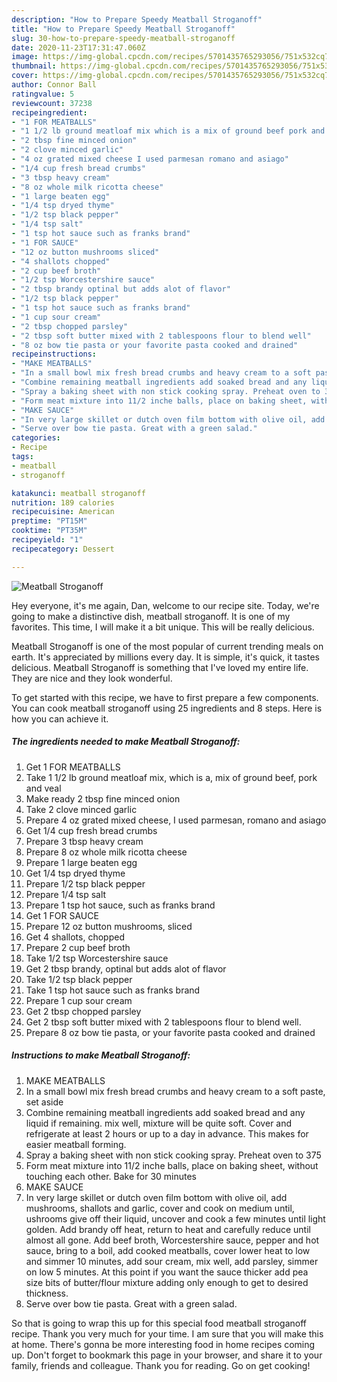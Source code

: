 ```yaml
---
description: "How to Prepare Speedy Meatball Stroganoff"
title: "How to Prepare Speedy Meatball Stroganoff"
slug: 30-how-to-prepare-speedy-meatball-stroganoff
date: 2020-11-23T17:31:47.060Z
image: https://img-global.cpcdn.com/recipes/5701435765293056/751x532cq70/meatball-stroganoff-recipe-main-photo.jpg
thumbnail: https://img-global.cpcdn.com/recipes/5701435765293056/751x532cq70/meatball-stroganoff-recipe-main-photo.jpg
cover: https://img-global.cpcdn.com/recipes/5701435765293056/751x532cq70/meatball-stroganoff-recipe-main-photo.jpg
author: Connor Ball
ratingvalue: 5
reviewcount: 37238
recipeingredient:
- "1 FOR MEATBALLS"
- "1 1/2 lb ground meatloaf mix which is a mix of ground beef pork and veal"
- "2 tbsp fine minced onion"
- "2 clove minced garlic"
- "4 oz grated mixed cheese I used parmesan romano and asiago"
- "1/4 cup fresh bread crumbs"
- "3 tbsp heavy cream"
- "8 oz whole milk ricotta cheese"
- "1 large beaten egg"
- "1/4 tsp dryed thyme"
- "1/2 tsp black pepper"
- "1/4 tsp salt"
- "1 tsp hot sauce such as franks brand"
- "1 FOR SAUCE"
- "12 oz button mushrooms sliced"
- "4 shallots chopped"
- "2 cup beef broth"
- "1/2 tsp Worcestershire sauce"
- "2 tbsp brandy optinal but adds alot of flavor"
- "1/2 tsp black pepper"
- "1 tsp hot sauce such as franks brand"
- "1 cup sour cream"
- "2 tbsp chopped parsley"
- "2 tbsp soft butter mixed with 2 tablespoons flour to blend well"
- "8 oz bow tie pasta or your favorite pasta cooked and drained"
recipeinstructions:
- "MAKE MEATBALLS"
- "In a small bowl mix fresh bread crumbs and heavy cream to a soft paste, set aside"
- "Combine remaining meatball ingredients add soaked bread and any liquid if remaining. mix well, mixture will be quite soft. Cover and refrigerate at least 2 hours or up to a day in advance.  This makes for easier meatball forming."
- "Spray a baking sheet with non stick cooking spray. Preheat oven to 375"
- "Form meat mixture into 11/2 inche balls, place on baking sheet, without touching each other. Bake for 30 minutes"
- "MAKE SAUCE"
- "In very large skillet or dutch oven film bottom with olive oil, add mushrooms, shallots and garlic, cover and cook on medium until, ushrooms give off their liquid, uncover and cook a few minutes until light golden. Add brandy off heat, return to heat and carefully reduce until almost all gone. Add beef broth, Worcestershire sauce, pepper and hot sauce, bring to a boil, add cooked meatballs, cover lower heat to low and simmer 10 minutes, add sour cream, mix well, add parsley, simmer on low 5 minutes. At this point if you want the sauce thicker add pea size bits of butter/flour mixture adding only enough to get to desired thickness."
- "Serve over bow tie pasta. Great with a green salad."
categories:
- Recipe
tags:
- meatball
- stroganoff

katakunci: meatball stroganoff 
nutrition: 189 calories
recipecuisine: American
preptime: "PT15M"
cooktime: "PT35M"
recipeyield: "1"
recipecategory: Dessert

---
```



![Meatball Stroganoff](https://img-global.cpcdn.com/recipes/5701435765293056/751x532cq70/meatball-stroganoff-recipe-main-photo.jpg)

Hey everyone, it's me again, Dan, welcome to our recipe site. Today, we're going to make a distinctive dish, meatball stroganoff. It is one of my favorites. This time, I will make it a bit unique. This will be really delicious.

Meatball Stroganoff is one of the most popular of current trending meals on earth. It's appreciated by millions every day. It is simple, it's quick, it tastes delicious. Meatball Stroganoff is something that I've loved my entire life. They are nice and they look wonderful.




To get started with this recipe, we have to first prepare a few components. You can cook meatball stroganoff using 25 ingredients and 8 steps. Here is how you can achieve it.

<!--inarticleads1-->

##### The ingredients needed to make Meatball Stroganoff:

1. Get 1 FOR MEATBALLS
1. Take 1 1/2 lb ground meatloaf mix, which is a, mix of ground beef, pork and veal
1. Make ready 2 tbsp fine minced onion
1. Take 2 clove minced garlic
1. Prepare 4 oz grated mixed cheese, I used parmesan, romano and asiago
1. Get 1/4 cup fresh bread crumbs
1. Prepare 3 tbsp heavy cream
1. Prepare 8 oz whole milk ricotta cheese
1. Prepare 1 large beaten egg
1. Get 1/4 tsp dryed thyme
1. Prepare 1/2 tsp black pepper
1. Prepare 1/4 tsp salt
1. Prepare 1 tsp hot sauce, such as franks brand
1. Get 1 FOR SAUCE
1. Prepare 12 oz button mushrooms, sliced
1. Get 4 shallots, chopped
1. Prepare 2 cup beef broth
1. Take 1/2 tsp Worcestershire sauce
1. Get 2 tbsp brandy, optinal but adds alot of flavor
1. Take 1/2 tsp black pepper
1. Take 1 tsp hot sauce such as franks brand
1. Prepare 1 cup sour cream
1. Get 2 tbsp chopped parsley
1. Get 2 tbsp soft butter mixed with 2 tablespoons flour to blend well.
1. Prepare 8 oz bow tie pasta, or your favorite pasta cooked and drained




<!--inarticleads2-->

##### Instructions to make Meatball Stroganoff:

1. MAKE MEATBALLS
1. In a small bowl mix fresh bread crumbs and heavy cream to a soft paste, set aside
1. Combine remaining meatball ingredients add soaked bread and any liquid if remaining. mix well, mixture will be quite soft. Cover and refrigerate at least 2 hours or up to a day in advance.  This makes for easier meatball forming.
1. Spray a baking sheet with non stick cooking spray. Preheat oven to 375
1. Form meat mixture into 11/2 inche balls, place on baking sheet, without touching each other. Bake for 30 minutes
1. MAKE SAUCE
1. In very large skillet or dutch oven film bottom with olive oil, add mushrooms, shallots and garlic, cover and cook on medium until, ushrooms give off their liquid, uncover and cook a few minutes until light golden. Add brandy off heat, return to heat and carefully reduce until almost all gone. Add beef broth, Worcestershire sauce, pepper and hot sauce, bring to a boil, add cooked meatballs, cover lower heat to low and simmer 10 minutes, add sour cream, mix well, add parsley, simmer on low 5 minutes. At this point if you want the sauce thicker add pea size bits of butter/flour mixture adding only enough to get to desired thickness.
1. Serve over bow tie pasta. Great with a green salad.




So that is going to wrap this up for this special food meatball stroganoff recipe. Thank you very much for your time. I am sure that you will make this at home. There's gonna be more interesting food in home recipes coming up. Don't forget to bookmark this page in your browser, and share it to your family, friends and colleague. Thank you for reading. Go on get cooking!
